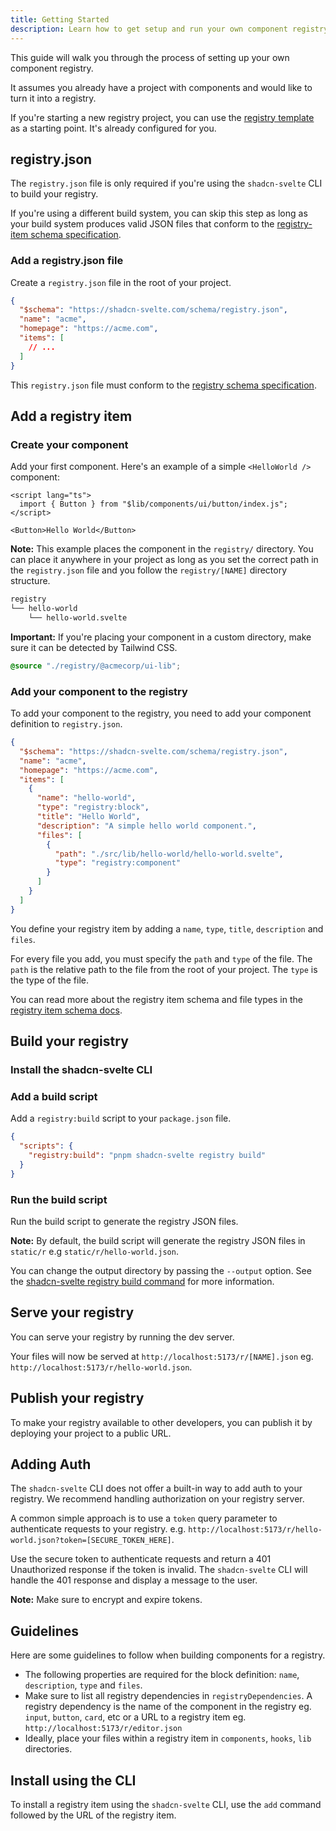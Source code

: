```yaml
---
title: Getting Started
description: Learn how to get setup and run your own component registry.
---
```


<script>
	import Step from "$lib/components/step.svelte";
	import Steps from "$lib/components/steps.svelte";
	import PMInstall from "$lib/components/pm-install.svelte";
	import PMRun from "$lib/components/pm-run.svelte";
	import PMExecute from "$lib/components/pm-execute.svelte";
	import Callout from "$lib/components/callout.svelte";
</script>

This guide will walk you through the process of setting up your own component registry.

It assumes you already have a project with components and would like to turn it into a registry.

If you're starting a new registry project, you can use the [registry template](https://github.com/huntabyte/shadcn-svelte/tree/main/registry-template) as a starting point. It's already configured for you.

## registry.json

The `registry.json` file is only required if you're using the `shadcn-svelte` CLI to build your registry.

If you're using a different build system, you can skip this step as long as your build system produces valid JSON files that conform to the [registry-item schema specification](/docs/registry/registry-item-json).

<Steps>

### Add a registry.json file

Create a `registry.json` file in the root of your project.

```json title="registry.json" showLineNumbers
{
  "$schema": "https://shadcn-svelte.com/schema/registry.json",
  "name": "acme",
  "homepage": "https://acme.com",
  "items": [
    // ...
  ]
}
```

This `registry.json` file must conform to the [registry schema specification](/docs/registry/registry-json).

</Steps>

## Add a registry item

<Steps>

### Create your component

Add your first component. Here's an example of a simple `<HelloWorld />` component:

```svelte title="registry/hello-world/hello-world.svelte" showLineNumbers
<script lang="ts">
  import { Button } from "$lib/components/ui/button/index.js";
</script>

<Button>Hello World</Button>
```

<Callout class="mt-6">

**Note:** This example places the component in the `registry/`
directory. You can place it anywhere in your project as long as you set the
correct path in the `registry.json` file and you follow the `registry/[NAME]`
directory structure.

</Callout>

```txt
registry
└── hello-world
    └── hello-world.svelte
```

<Callout class="mt-6 **:data-rehype-pretty-code-title:pt-1 [&_pre]:mb-0">

**Important:** If you're placing your component in a custom directory, make sure it can be detected by Tailwind CSS.

```css showLineNumbers title="src/app.css"
@source "./registry/@acmecorp/ui-lib";
```

</Callout>

### Add your component to the registry

To add your component to the registry, you need to add your component definition to `registry.json`.

```json title="registry.json" showLineNumbers {6-17}
{
  "$schema": "https://shadcn-svelte.com/schema/registry.json",
  "name": "acme",
  "homepage": "https://acme.com",
  "items": [
    {
      "name": "hello-world",
      "type": "registry:block",
      "title": "Hello World",
      "description": "A simple hello world component.",
      "files": [
        {
          "path": "./src/lib/hello-world/hello-world.svelte",
          "type": "registry:component"
        }
      ]
    }
  ]
}
```

You define your registry item by adding a `name`, `type`, `title`, `description` and `files`.

For every file you add, you must specify the `path` and `type` of the file. The `path` is the relative path to the file from the root of your project. The `type` is the type of the file.

You can read more about the registry item schema and file types in the [registry item schema docs](/docs/registry/registry-item-json).

</Steps>

## Build your registry

<Steps>

### Install the shadcn-svelte CLI

<PMInstall command="shadcn-svelte@latest" />

### Add a build script

Add a `registry:build` script to your `package.json` file.

```json title="package.json" showLineNumbers
{
  "scripts": {
    "registry:build": "pnpm shadcn-svelte registry build"
  }
}
```

### Run the build script

Run the build script to generate the registry JSON files.

<PMRun command="registry:build" />

<Callout class="mt-6">

**Note:** By default, the build script will generate the registry JSON files in `static/r` e.g `static/r/hello-world.json`.

You can change the output directory by passing the `--output` option. See the [shadcn-svelte registry build command](/docs/cli#registry-build) for more information.

</Callout>

</Steps>

## Serve your registry

You can serve your registry by running the dev server.

<PMRun command="dev" />

Your files will now be served at `http://localhost:5173/r/[NAME].json` eg. `http://localhost:5173/r/hello-world.json`.

## Publish your registry

To make your registry available to other developers, you can publish it by deploying your project to a public URL.

## Adding Auth

The `shadcn-svelte` CLI does not offer a built-in way to add auth to your registry. We recommend handling authorization on your registry server.

A common simple approach is to use a `token` query parameter to authenticate requests to your registry. e.g. `http://localhost:5173/r/hello-world.json?token=[SECURE_TOKEN_HERE]`.

Use the secure token to authenticate requests and return a 401 Unauthorized response if the token is invalid. The `shadcn-svelte` CLI will handle the 401 response and display a message to the user.

<Callout class="mt-6">

**Note:** Make sure to encrypt and expire tokens.

</Callout>

## Guidelines

Here are some guidelines to follow when building components for a registry.

- The following properties are required for the block definition: `name`, `description`, `type` and `files`.
- Make sure to list all registry dependencies in `registryDependencies`. A registry dependency is the name of the component in the registry eg. `input`, `button`, `card`, etc or a URL to a registry item eg. `http://localhost:5173/r/editor.json`
- Ideally, place your files within a registry item in `components`, `hooks`, `lib` directories.

## Install using the CLI

To install a registry item using the `shadcn-svelte` CLI, use the `add` command followed by the URL of the registry item.

<PMExecute command="shadcn-svelte@latest add http://localhost:5173/r/hello-world.json" />
